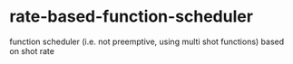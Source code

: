 rate-based-function-scheduler
=============================

function scheduler (i.e. not preemptive, using multi shot functions) based on shot rate
